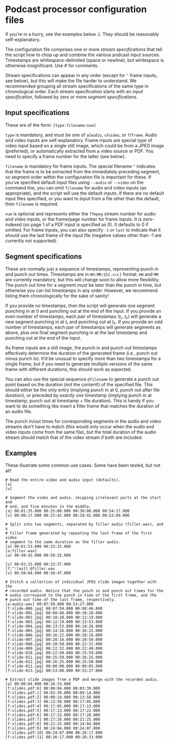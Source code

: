 Podcast processor configuration files
=====================================

If you’re in a hurry, see the examples below :). They should be reasonably self-explanatory.

The configuration file comprises one or more *stream specifications* that tell the script how to chop up and combine the various podcast input sources. Timestamps are whitespace-delimited (space or newline), but whitespace is otherwise insignificant. Use # for comments.

Stream specifications can appear in any order (except for `^` frame inputs, see below), but this will make the file harder to understand. We recommended grouping all stream specifications of the same type in chronological order. Each stream specification starts with an *input specification*, followed by zero or more *segment specifications*.


Input specifications
--------------------

These are of the form: `[type:filename:num]`

`type` is mandatory, and must be one of `a`/`audio`, `v`/`video`, or `f`/`frame`. Audio and video inputs are self-explanatory. Frame inputs are special type of video input based on a single still image, which could be from a JPEG image (preferred), or automatically extracted from a video source or PDF. You need to specify a frame number for the latter (see below).

`filename` is mandatory for frame inputs. The special filename `^` indicates that the frame is to be extracted from the immediately preceding segment, so segment order within the configuration file is important for these. If you’ve specified default input files using `--audio` or `--video` on the command line, you can omit `filename` for audio and video inputs (as appropriate), and the script will use the default inputs. If there are no default input files specified, or you want to input from a file other than the default, then `filename` is required.

`num` is optional and represents either the `ffmpeg` stream number for audio and video inputs, or the frame/page number for frame inputs. It is zero-indexed (so page 1 of a PDF input is specified as 0). It defaults to 0 if omitted. For frame inputs, you can also specify `-1` or `last` to indicate that it should use the last frame of the input file (negative values other than -1 are currently not supported).


Segment specifications
----------------------

These are normally just a sequence of timestamps, representing punch in and punch out times. Timestamps are in `HH:MM:SS[.ccc]` format. `HH` and `MM` are currently mandatory, but this will change soon to allow more flexibility. The punch out time for a segment *must* be later than the punch in time, but otherwise you can list timestamps in any order. However, we recommend listing them chronologically for the sake of sanity!

If you provide no timestamps, then the script will generate one segment punching in at 0 and punching out at the end of the input. If you provide an even number of timestamps, each pair of timestamps (*t₁*, *t₂*) will generate a new segment punching in at *t₁* and punching out at *t₂*. If you provide an odd number of timestamps, each pair of timestamps will generate segments as above, plus one final segment punching in at the last timestamp and punching out at the end of the input.

As frame inputs are a still image, the punch in and punch out timestamps effectively determine the duration of the generated frame (i.e., punch out minus punch in). It’d be unusual to specify more than two timestamps for a single frame, but if you need to generate multiple versions of the same frame with different durations, this should work as expected.

You can also use the special sequence `@filename` to generate a punch out point based on the duration (not the content!) of the specified file. This should either be the only entry (implying punch in at 0, punch out after file duration), or preceded by *exactly one* timestamp (implying punch in at timestamp, punch out at timestamp + file duration). This is handy if you want to do something like insert a filler frame that matches the duration of an audio file.

The punch in/out times for corresponding segments in the audio and video streams don’t have to match (this would only occur when the audio and video inputs come from the same file), but the total duration of the audio stream should match that of the video stream if both are included.


Examples
--------

These illustrate some common use cases. Some have been tested, but not all!


```
# Read the entire video and audio input (defaults).
[a]
[v]
```

```
# Segment the video and audio, skipping irrelevant parts at the start and
# end, and five minutes in the middle.
[a] 00:01:35.000 00:25:00.000 00:30:00.000 00:54:27.000
[v] 00:00:17.000 00:23:42.000 00:28:42.000 00:53:09.000
```

```
# Split into two segments, separated by filler audio (filler.wav), and a
# filler frame generated by repeating the last frame of the first video
# segment to the same duration as the filler audio.
[a] 00:01:53.000 00:23:15.000
[a:filler.wav]
[a] 00:49:42.000 00:50:25.000

[v] 00:02:15.000 00:23:37.000
[f:^:last] @filler.wav
[v] 00:50:04.000 00:50:47.000
```

```
# Stitch a collection of individual JPEG slide images together with the
# recorded audio. Notice that the punch in and punch out times for the
# audio correspond to the punch in time of the first frame, and the
# punch out time of the last frame, respectively.
[a:audio.wav] 00:07:59.000 00:53:27.000
[f:slide-000.jpg] 00:07:59.000 00:08:46.000
[f:slide-001.jpg] 00:08:46.000 00:10:28.000
[f:slide-002.jpg] 00:10:28.000 00:12:19.000
[f:slide-003.jpg] 00:12:19.000 00:13:53.000
[f:slide-004.jpg] 00:13:53.000 00:14:26.000
[f:slide-005.jpg] 00:14:26.000 00:16:22.000
[f:slide-006.jpg] 00:16:22.000 00:20:16.000
[f:slide-007.jpg] 00:20:16.000 00:20:50.000
[f:slide-008.jpg] 00:20:50.000 00:22:32.000
[f:slide-009.jpg] 00:22:32.000 00:22:49.000
[f:slide-010.jpg] 00:22:49.000 00:25:59.000
[f:slide-011.jpg] 00:25:59.000 00:26:25.000
[f:slide-012.jpg] 00:26:25.000 00:25:50.000
[f:slide-012.jpg] 00:00:00.000 00:00:05.000
[f:slide-013.jpg] 00:53:00.000 00:53:27.000
```

```
# Extract slide images from a PDF and merge with the recorded audio.
[a] 00:00:04.000 00:26:33.000
[f:slides.pdf:0] 00:00:04.000 00:03:39.000
[f:slides.pdf:1] 00:03:39.000 00:09:14.000
[f:slides.pdf:2] 00:09:14.000 00:13:58.000
[f:slides.pdf:3] 00:13:58.000 00:17:05.000
[f:slides.pdf:4] 00:17:05.000 00:17:13.000
[f:slides.pdf:5] 00:17:13.000 00:17:22.000
[f:slides.pdf:6] 00:17:22.000 00:17:28.000
[f:slides.pdf:7] 00:17:28.000 00:21:25.000
[f:slides.pdf:8] 00:21:25.000 00:24:04.000
[f:slides.pdf:9] 00:24:04.000 00:24:07.000
[f:slides.pdf:10] 00:24:07.000 00:26:17.000
[f:slides.pdf:11] 00:26:17.000 00:26:33.000
```
